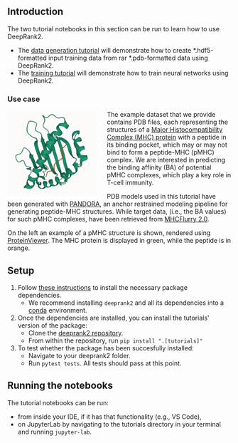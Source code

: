 ## Introduction

The two tutorial notebooks in this section can be run to learn how to use DeepRank2.
- The [data generation tutorial](tutorials/data_generation_ppi.ipynb) will demonstrate how to create *.hdf5-formatted input training data from rar *.pdb-formatted data using DeepRank2.
- The [training tutorial](tutorials/training_ppi.ipynb) will demonstrate how to train neural networks using DeepRank2.

### Use case

<img style="margin-right: 1.5rem" align="left" src="images/pmhc_pdb_example.png" width="200"/>

The example dataset that we provide contains PDB files, each representing the structures of a [Major Histocompatibility Complex (MHC) protein](https://en.wikipedia.org/wiki/Major_histocompatibility_complex) with a peptide in its binding pocket, which may or may not bind to form a peptide-MHC (pMHC) complex. We are interested in predicting the binding affinity (BA) of potential pMHC complexes, which play a key role in T-cell immunity.

PDB models used in this tutorial have been generated with [PANDORA](https://github.com/X-lab-3D/PANDORA), an anchor restrained modeling pipeline for generating peptide-MHC structures. While target data, (i.e., the BA values) for such pMHC complexes, have been retrieved from [MHCFlurry 2.0](https://data.mendeley.com/datasets/zx3kjzc3yx).

On the left an example of a pMHC structure is shown, rendered using [ProteinViewer](https://marketplace.visualstudio.com/items?itemName=ArianJamasb.protein-viewer). The MHC protein is displayed in green, while the peptide is in orange.


## Setup

1. Follow [these instructions](https://github.com/DeepRank/deeprank2#dependencies) to install the necessary package dependencies.
   - We recommend installing `deeprank2` and all its dependencies into a [conda](https://docs.conda.io/en/latest/) environment.
2. Once the dependencies are installed, you can install the tutorials' version of the package:
   - Clone the [deeprank2 repository](https://github.com/DeepRank/deeprank2).
   - From within the repository, run `pip install ".[tutorials]"`
3. To test whether the package has been succesfully installed:
   - Navigate to your deeprank2 folder.
   - Run `pytest tests`. All tests should pass at this point.


## Running the notebooks

The tutorial notebooks can be run:
- from inside your IDE, if it has that functionality (e.g., VS Code),
- on JupyterLab by navigating to the tutorials directory in your terminal and running `jupyter-lab`.

